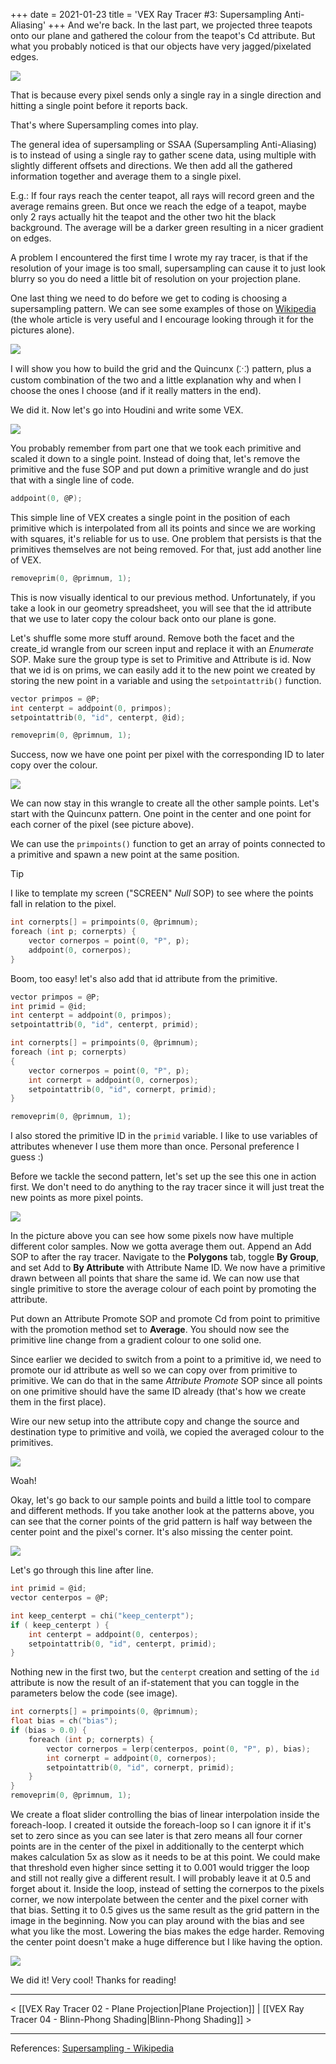 +++
date = 2021-01-23
title = 'VEX Ray Tracer #3: Supersampling Anti-Aliasing'
+++
And we're back. In the last part, we projected three teapots onto our plane and gathered the colour from the teapot's Cd attribute. But what you probably noticed is that our objects have very jagged/pixelated edges.

![](03.001.png)

That is because every pixel sends only a single ray in a single direction and hitting a single point before it reports back. 

That's where Supersampling comes into play.

The general idea of supersampling or SSAA (Supersampling Anti-Aliasing) is to instead of using a single ray to gather scene data, using multiple with slightly different offsets and directions. We then add all the gathered information together and average them to a single pixel.

E.g.: If four rays reach the center teapot, all rays will record green and the average remains green. But once we reach the edge of a teapot, maybe only 2 rays actually hit the teapot and the other two hit the black background. The average will be a darker green resulting in a nicer gradient on edges.

A problem I encountered the first time I wrote my ray tracer, is that if the resolution of your image is too small, supersampling can cause it to just look blurry so you do need a little bit of resolution on your projection plane.

One last thing we need to do before we get to coding is choosing a supersampling pattern. We can see some examples of those on [Wikipedia](https://en.wikipedia.org/wiki/Supersampling#Supersampling_patterns) (the whole article is very useful and I encourage looking through it for the pictures alone).

![](03.002.png)

I will show you how to build the grid and the Quincunx (⁙) pattern, plus a custom combination of the two and a little explanation why and when I choose the ones I choose (and if it really matters in the end).

We did it. Now let's go into Houdini and write some VEX.

![](03.003.png)

You probably remember from part one that we took each primitive and scaled it down to a single point. Instead of doing that, let's remove the primitive and the fuse SOP and put down a primitive wrangle and do just that with a single line of code.

```c
addpoint(0, @P);
```

This simple line of VEX creates a single point in the position of each primitive which is interpolated from all its points and since we are working with squares, it's reliable for us to use. One problem that persists is that the primitives themselves are not being removed. For that, just add another line of VEX.

```c
removeprim(0, @primnum, 1);
```

This is now visually identical to our previous method. Unfortunately, if you take a look in our geometry spreadsheet, you will see that the id attribute that we use to later copy the colour back onto our plane is gone.

Let's shuffle some more stuff around. Remove both the facet and the create_id wrangle from our screen input and replace it with an *Enumerate* SOP. Make sure the group type is set to Primitive and Attribute is id. Now that we id is on prims, we can easily add it to the new point we created by storing the new point in a variable and using the `setpointattrib()` function.

```c
vector primpos = @P;
int centerpt = addpoint(0, primpos);
setpointattrib(0, "id", centerpt, @id);

removeprim(0, @primnum, 1);
```

Success, now we have one point per pixel with the corresponding ID to later copy over the colour.

![](03.004.png)

We can now stay in this wrangle to create all the other sample points. Let's start with the Quincunx pattern. One point in the center and one point for each corner of the pixel (see picture above).

We can use the `primpoints()` function to get an array of points connected to a primitive and spawn a new point at the same position.

> [!tip]
> I like to template my screen ("SCREEN" *Null* SOP) to see where the points fall in relation to the pixel.

```c
int cornerpts[] = primpoints(0, @primnum);
foreach (int p; cornerpts) {
    vector cornerpos = point(0, "P", p);
    addpoint(0, cornerpos);
}
```

Boom, too easy! let's also add that id attribute from the primitive.

```c
vector primpos = @P;
int primid = @id;
int centerpt = addpoint(0, primpos);
setpointattrib(0, "id", centerpt, primid);

int cornerpts[] = primpoints(0, @primnum);
foreach (int p; cornerpts)
{
    vector cornerpos = point(0, "P", p);
    int cornerpt = addpoint(0, cornerpos);
    setpointattrib(0, "id", cornerpt, primid);
}

removeprim(0, @primnum, 1);
```

I also stored the primitive ID in the `primid` variable. I like to use variables of attributes whenever I use them more than once. Personal preference I guess :)

Before we tackle the second pattern, let's set up the see this one in action first. We don't need to do anything to the ray tracer since it will just treat the new points as more pixel points.

![](03.005.png)

In the picture above you can see how some pixels now have multiple different color samples. Now we gotta average them out. Append an Add SOP to after the ray tracer. Navigate to the **Polygons** tab, toggle **By Group**, and set Add to **By Attribute** with Attribute Name ID. We now have a primitive drawn between all points that share the same id. We can now use that single primitive to store the average colour of each point by promoting the attribute.

Put down an Attribute Promote SOP and promote Cd from point to primitive with the promotion method set to **Average**. You should now see the primitive line change from a gradient colour to one solid one.

Since earlier we decided to switch from a point to a primitive id, we need to promote our id attribute as well so we can copy over from primitive to primitive. We can do that in the same *Attribute Promote* SOP since all points on one primitive should have the same ID already (that's how we create them in the first place).

Wire our new setup into the attribute copy and change the source and destination type to primitive and voilà, we copied the averaged colour to the primitives.

![](03.006.png)

Woah!

Okay, let's go back to our sample points and build a little tool to compare and different methods. If you take another look at the patterns above, you can see that the corner points of the grid pattern is half way between the center point and the pixel's corner. It's also missing the center point. 

![](03.007.png)

Let's go through this line after line.

```c
int primid = @id;
vector centerpos = @P;

int keep_centerpt = chi("keep_centerpt");
if ( keep_centerpt ) {
    int centerpt = addpoint(0, centerpos);
    setpointattrib(0, "id", centerpt, primid);
}
```

Nothing new in the first two, but the `centerpt` creation and setting of the `id` attribute is now the result of an if-statement that you can toggle in the parameters below the code (see image).

```c
int cornerpts[] = primpoints(0, @primnum);
float bias = ch("bias");
if (bias > 0.0) {
    foreach (int p; cornerpts) {
        vector cornerpos = lerp(centerpos, point(0, "P", p), bias);
        int cornerpt = addpoint(0, cornerpos);
        setpointattrib(0, "id", cornerpt, primid);
    }
}
removeprim(0, @primnum, 1);
```

We create a float slider controlling the bias of linear interpolation inside the foreach-loop. I created it outside the foreach-loop so I can ignore it if it's set to zero since as you can see later is that zero means all four corner points are in the center of the pixel in additionally to the centerpt which makes calculation 5x as slow as it needs to be at this point. We could make that threshold even higher since setting it to 0.001 would trigger the loop and still not really give a different result. I will probably leave it at 0.5 and forget about it. Inside the loop, instead of setting the cornerpos to the pixels corner, we now interpolate between the center and the pixel corner with that bias. Setting it to 0.5 gives us the same result as the grid pattern in the image in the beginning. Now you can play around with the bias and see what you like the most. Lowering the bias makes the edge harder. Removing the center point doesn't make a huge difference but I like having the option.

![](03.008.png)

We did it! Very cool! Thanks for reading!
***
< [[VEX Ray Tracer 02 - Plane Projection|Plane Projection]] | [[VEX Ray Tracer 04 - Blinn-Phong Shading|Blinn-Phong Shading]] >
***
References: [Supersampling - Wikipedia](https://en.wikipedia.org/wiki/Supersampling)
